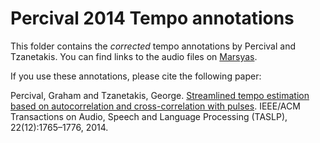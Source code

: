 # Percival 2014 Tempo annotations

This folder contains the *corrected* tempo annotations by Percival and Tzanetakis.
You can find links to the audio files on [Marsyas](http://www.marsyas.info/tempo/).

If you use these annotations, please cite the following paper:    

Percival, Graham and Tzanetakis, George. [Streamlined tempo estimation based on autocorrelation and cross-correlation with pulses](http://percival-music.ca/research/2014_taspl_percival.pdf). IEEE/ACM Transactions on Audio, Speech and Language Processing (TASLP), 22(12):1765–1776, 2014. 
